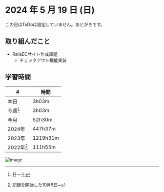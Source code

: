 # 2024 年 5 月 19 日 (日)
この日はToDoは設定していません。あとがきです。

## 取り組んだこと
- RailsECサイト作成課題
  - チェックアウト機能実装

## 学習時間
| #          | 時間     |
| ---------- | -------- |
| 本日       | 3h03m    |
| 今週[^1]   | 3h03m    |
| 今月       | 52h30m    |
| 2024年     | 447h37m  |
| 2023年     | 1219h31m |
| 2022年[^2] | 111h55m  |

[^1]: 日〜土
[^2]: 記録を開始した10月5日~

![image](https://github.com/nil-ramuda/daily_report/assets/94735931/d61a1483-b65b-4a6c-83dc-8ac8d4e9653d)


